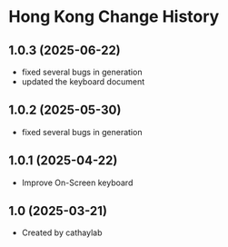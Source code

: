 Hong Kong Change History
====================

1.0.3 (2025-06-22)
----------------
* fixed several bugs in generation
* updated the keyboard document

1.0.2 (2025-05-30)
----------------
* fixed several bugs in generation

1.0.1 (2025-04-22)
----------------
* Improve On-Screen keyboard

1.0 (2025-03-21)
----------------
* Created by cathaylab
